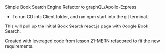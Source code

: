 Simple Book Search Engine Refactor to graphQL/Apollo-Express
- To run CD into Client folder, and run npm start into the git terminal. 

This will pull up the initial Book Search react.js page with Google Book Search. 

Created with leveraged code from lesson 21-MERN refactored to fit the new requirements. 